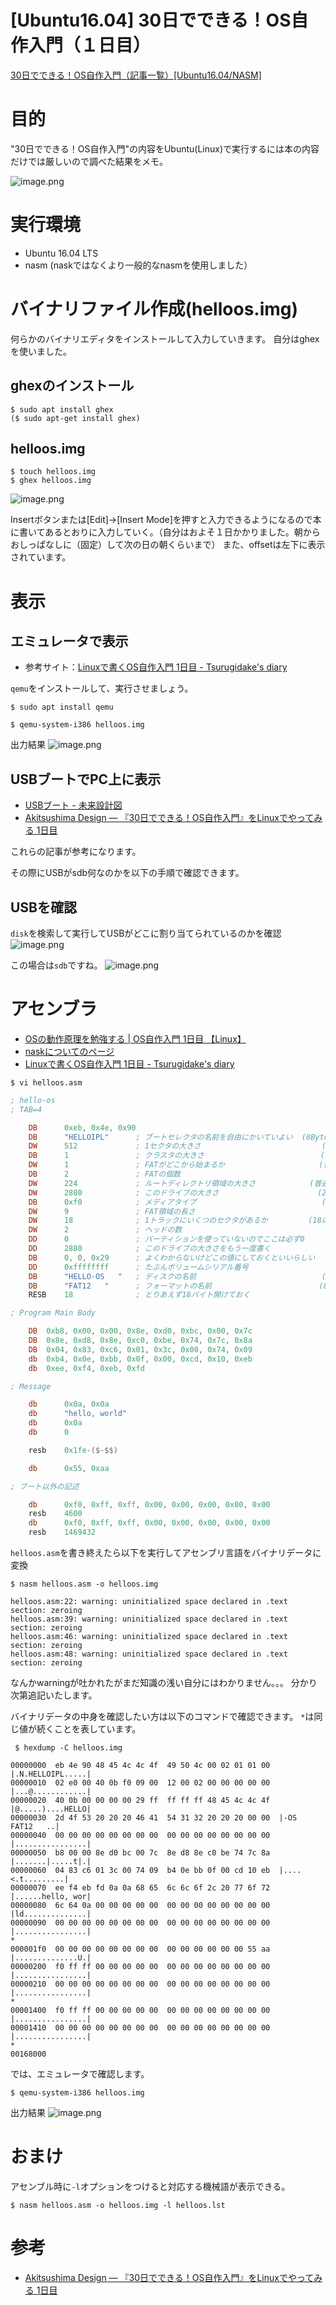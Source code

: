 # [Ubuntu16.04] 30日でできる！OS自作入門（１日目）


<a href="https://qiita.com/pollenjp/items/b7e4392d945b8aa4ff98">30日でできる！OS自作入門（記事一覧）[Ubuntu16.04/NASM]</a>



# 目的
"30日でできる！OS自作入門"の内容をUbuntu(Linux)で実行するには本の内容だけでは厳しいので調べた結果をメモ。

![image.png](https://qiita-image-store.s3.amazonaws.com/0/195174/f19d798d-a943-c5a2-17a3-da10e56aee6c.png)


# 実行環境
- Ubuntu 16.04 LTS
- nasm (naskではなくより一般的なnasmを使用しました）

# バイナリファイル作成(helloos.img)
何らかのバイナリエディタをインストールして入力していきます。
自分はghexを使いました。

## ghexのインストール
```
$ sudo apt install ghex
($ sudo apt-get install ghex)
```

## helloos.img
```
$ touch helloos.img
$ ghex helloos.img
```

![image.png](https://qiita-image-store.s3.amazonaws.com/0/195174/98ddca4a-5847-b3ea-ebf6-b469aec3e224.png)

Insertボタンまたは[Edit]->[Insert Mode]を押すと入力できるようになるので本に書いてあるとおりに入力していく。（自分はおよそ１日かかりました。朝からおしっぱなしに（固定）して次の日の朝くらいまで）
また、offsetは左下に表示されています。

# 表示
## エミュレータで表示
- 参考サイト：<a href="http://tsurugidake.hatenablog.jp/">Linuxで書くOS自作入門 1日目 - Tsurugidake's diary</a>

`qemu`をインストールして、実行させましょう。

```terminal(入力)
$ sudo apt install qemu
```


```terminal(入力)
$ qemu-system-i386 helloos.img
```

出力結果
![image.png](https://qiita-image-store.s3.amazonaws.com/0/195174/a613a724-814f-e6cb-4e85-cb015926f223.png)


## USBブートでPC上に表示

- <a href="http://d.hatena.ne.jp/longingandtears/20120107/1325915007">USBブート - 未来設計図</a>
- <a href="https://syusui.tumblr.com/post/109637861048/30%E6%97%A5%E3%81%A7%E3%81%A7%E3%81%8D%E3%82%8Bos%E8%87%AA%E4%BD%9C%E5%85%A5%E9%96%80%E3%82%92linux%E3%81%A7%E3%82%84%E3%81%A3%E3%81%A6%E3%81%BF%E3%82%8B-1%E6%97%A5%E7%9B%AE?is_related_post=1">Akitsushima Design — 『30日でできる！OS自作入門』をLinuxでやってみる 1日目</a>

これらの記事が参考になります。

その際にUSBがsdb何なのかを以下の手順で確認できます。

## USBを確認
`disk`を検索して実行してUSBがどこに割り当てられているのかを確認
![image.png](https://qiita-image-store.s3.amazonaws.com/0/195174/da4fc1b3-13d3-e57d-4ae7-f8c3ef993e67.png)

この場合は`sdb`ですね。
![image.png](https://qiita-image-store.s3.amazonaws.com/0/195174/a99797ba-2124-cffa-9e0f-e464ca3f8584.png)


# アセンブラ
- <a href="http://bttb.s1.valueserver.jp/wordpress/blog/2017/11/14/make-os1/">OSの動作原理を勉強する | OS自作入門 1日目 【Linux】</a>
- <a href="http://hrb.osask.jp/wiki/?tools/nask">naskについてのページ</a>
- <a href="tsurugidake.hatenablog.jp/entry/2017/08/12/205939">Linuxで書くOS自作入門 1日目 - Tsurugidake's diary</a>

```
$ vi helloos.asm
```

```:helloos.asm
; hello-os
; TAB=4

    DB      0xeb, 0x4e, 0x90
    DB      "HELLOIPL"      ; ブートセレクタの名前を自由にかいていよい  (8Byte)
    DW      512             ; 1セクタの大きさ                           (512にしなければならない)
    DB      1               ; クラスタの大きさ                          (1セクタにしなければならない)
    DW      1               ; FATがどこから始まるか                     (普通は1セクタ目からにする)
    DB      2               ; FATの個数                                 (2にしなければならない)
    DW      224             ; ルートディレクトリ領域の大きさ            (普通は224エントリにする)
    DW      2880            ; このドライブの大きさ                      (2880セクタにしなければならない)
    DB      0xf0            ; メディアタイプ                            (0xf0にしなければならない)
    DW      9               ; FAT領域の長さ                             (9セクタにしなければならない)
    DW      18              ; 1トラックにいくつのセクタがあるか         (18にしなければならない)
    DW      2               ; ヘッドの数                                (2にしなければならない)
    DD      0               ; パーティションを使っていないのでここは必ず0
    DD      2880            ; このドライブの大きさをもう一度書く
    DB      0, 0, 0x29      ; よくわからないけどこの値にしておくといいらしい
    DD      0xffffffff      ; たぶんボリュームシリアル番号
    DB      "HELLO-OS   "   ; ディスクの名前                            (11Byte)
    DB      "FAT12   "      ; フォーマットの名前                        (8Byte)
    RESB    18              ; とりあえず18バイト開けておく

; Program Main Body

    DB  0xb8, 0x00, 0x00, 0x8e, 0xd0, 0xbc, 0x00, 0x7c
    DB  0x8e, 0xd8, 0x8e, 0xc0, 0xbe, 0x74, 0x7c, 0x8a
    DB  0x04, 0x83, 0xc6, 0x01, 0x3c, 0x00, 0x74, 0x09
    db  0xb4, 0x0e, 0xbb, 0x0f, 0x00, 0xcd, 0x10, 0xeb
    db  0xee, 0xf4, 0xeb, 0xfd

; Message

    db      0x0a, 0x0a
    db      "hello, world"
    db      0x0a
    db      0

    resb    0x1fe-($-$$)

    db      0x55, 0xaa

; ブート以外の記述

    db      0xf0, 0xff, 0xff, 0x00, 0x00, 0x00, 0x00, 0x00
    resb    4600
    db      0xf0, 0xff, 0xff, 0x00, 0x00, 0x00, 0x00, 0x00
    resb    1469432
```

`helloos.asm`を書き終えたら以下を実行してアセンブリ言語をバイナリデータに変換

```:terminal(入力)
$ nasm helloos.asm -o helloos.img
```

```:terminal(出力)
helloos.asm:22: warning: uninitialized space declared in .text section: zeroing
helloos.asm:39: warning: uninitialized space declared in .text section: zeroing
helloos.asm:46: warning: uninitialized space declared in .text section: zeroing
helloos.asm:48: warning: uninitialized space declared in .text section: zeroing
```

なんかwarningが吐かれたがまだ知識の浅い自分にはわかりません。。。
分かり次第追記いたします。


バイナリデータの中身を確認したい方は以下のコマンドで確認できます。
`*`は同じ値が続くことを表しています。

```:terminal(入力)
 $ hexdump -C helloos.img 
```

```:terminal(出力)
00000000  eb 4e 90 48 45 4c 4c 4f  49 50 4c 00 02 01 01 00  |.N.HELLOIPL.....|
00000010  02 e0 00 40 0b f0 09 00  12 00 02 00 00 00 00 00  |...@............|
00000020  40 0b 00 00 00 00 29 ff  ff ff ff 48 45 4c 4c 4f  |@.....)....HELLO|
00000030  2d 4f 53 20 20 20 46 41  54 31 32 20 20 20 00 00  |-OS   FAT12   ..|
00000040  00 00 00 00 00 00 00 00  00 00 00 00 00 00 00 00  |................|
00000050  b8 00 00 8e d0 bc 00 7c  8e d8 8e c0 be 74 7c 8a  |.......|.....t|.|
00000060  04 83 c6 01 3c 00 74 09  b4 0e bb 0f 00 cd 10 eb  |....<.t.........|
00000070  ee f4 eb fd 0a 0a 68 65  6c 6c 6f 2c 20 77 6f 72  |......hello, wor|
00000080  6c 64 0a 00 00 00 00 00  00 00 00 00 00 00 00 00  |ld..............|
00000090  00 00 00 00 00 00 00 00  00 00 00 00 00 00 00 00  |................|
*
000001f0  00 00 00 00 00 00 00 00  00 00 00 00 00 00 55 aa  |..............U.|
00000200  f0 ff ff 00 00 00 00 00  00 00 00 00 00 00 00 00  |................|
00000210  00 00 00 00 00 00 00 00  00 00 00 00 00 00 00 00  |................|
*
00001400  f0 ff ff 00 00 00 00 00  00 00 00 00 00 00 00 00  |................|
00001410  00 00 00 00 00 00 00 00  00 00 00 00 00 00 00 00  |................|
*
00168000
```


では、エミュレータで確認します。

```terminal(入力)
$ qemu-system-i386 helloos.img
```

出力結果
![image.png](https://qiita-image-store.s3.amazonaws.com/0/195174/dbadf9b5-41a3-2c89-50ce-a6c553a5e398.png)

# おまけ
アセンブル時に`-l`オプションをつけると対応する機械語が表示できる。

```:tenrminal(入力)
$ nasm helloos.asm -o helloos.img -l helloos.lst
```

# 参考

- <a href="https://syusui.tumblr.com/post/109637861048/30%E6%97%A5%E3%81%A7%E3%81%A7%E3%81%8D%E3%82%8Bos%E8%87%AA%E4%BD%9C%E5%85%A5%E9%96%80%E3%82%92linux%E3%81%A7%E3%82%84%E3%81%A3%E3%81%A6%E3%81%BF%E3%82%8B-1%E6%97%A5%E7%9B%AE">Akitsushima Design — 『30日でできる！OS自作入門』をLinuxでやってみる 1日目</a>

